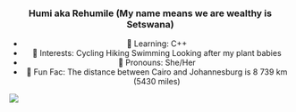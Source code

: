<div align="center">
  
### Humi aka Rehumile (My name means we are wealthy is Setswana)

  
  - 🌺 Learning: C++
  - 🌺 Interests: Cycling Hiking Swimming Looking after my plant babies 
  - 🌺 Pronouns: She/Her
  - 🌺 Fun Fac: The distance between Cairo and Johannesburg is  8 739 km (5430 miles)
 
 </div>
  

<!--
**Humunchi/Humunchi** is a ✨ _special_ ✨ repository because its `README.md` (this file) appears on your GitHub profile.

Here are some ideas to get you started:

- 🔭 I’m currently working on ...
- 🌱 I’m currently learning ...
- 👯 I’m looking to collaborate on ...
- 🤔 I’m looking for help with ...
- 💬 Ask me about ...
- 📫 How to reach me: ...
- 😄 Pronouns: ...
- ⚡ Fun fact: ...
<div align="center">

<img src="https://github-readme-stats.vercel.app/api/top-langs/?username=Humunchi&layout=compact&theme=blue-green"/>
</div>
-->


<div align="left">
<img src="https://github-readme-stats.vercel.app/api?username=Humunchi&&show_icons=true&theme=blue-green"/>

</div>
